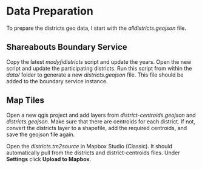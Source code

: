 # Data Preparation

To prepare the districts geo data, I start with the *alldistricts.geojson* file.

## Shareabouts Boundary Service

Copy the latest *modyfidistricts* script and update the years. Open the new
script and update the participating districts. Run this script from within the
*data/* folder to generate a new *districts.geojson* file. This file should be
added to the boundary service instance.

## Map Tiles

Open a new qgis project and add layers from *district-centroids.geojson* and
*districts.geojson*. Make sure that there are centroids for each district. If
not, convert the districts layer to a shapefile, add the required centroids,
and save the geojson file again.

Open the *districts.tm2source* in Mapbox Studio (Classic). It should
automatically pull from the districts and district-centroids files. Under
**Settings** click **Upload to Mapbox**.